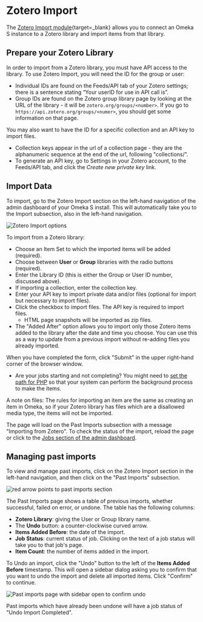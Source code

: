 # Zotero Import

The [Zotero Import module](https://omeka.org/s/modules/ZoteroImport){target=_blank} allows you to connect an Omeka S instance to a Zotero library and import items from that library.

## Prepare your Zotero Library
In order to import from a Zotero library, you must have API access to the library. To use Zotero Import, you will need the ID for the group or user:

  * Individual IDs are found on the Feeds/API tab of your Zotero settings; there is a sentence stating “Your userID for use in API call is”.
  * Group IDs are found on the Zotero group library page by looking at the URL of the library - it will be `zotero.org/groups/<number>`. If you go to `https://api.zotero.org/groups/<numer>`, you should get some information on that page.

You may also want to have the ID for a specific collection and an API key to import files. 

* Collection keys appear in the url of a collection page - they are the alphanumeric sequence at the end of the url, following "collections/".
* To generate an API key, go to Settings in your Zotero account, to the Feeds/API tab, and click the *Create new private key* link.

## Import Data

To import, go to the Zotero Import section on the left-hand navigation of the admin dashboard of your Omeka S install. This will automatically take you to the Import subsection, also in the left-hand navigation.

![Zotero Import options](modulesfiles/zoteroimport_new.png)

To import from a Zotero library:

* Choose an Item Set to which the imported items will be added (required). 
* Choose between **User** or **Group** libraries with the radio buttons (required). 
* Enter the Library ID (this is either the Group or User ID number, discussed above). 
* If importing a collection, enter the collection key.
* Enter your API key to import private data and/or files (optional for import but necessary to import files).
* Click the checkbox to import files. The API key is required to import files.
	* HTML page snapshots will be imported as zip files. 
*  The "Added After" option allows you to import only those Zotero items added to the library after the date and time you choose. You can use this as a way to update from a previous import without re-adding files you already imported.

When you have completed the form, click "Submit" in the upper right-hand corner of the browser window.

- Are your jobs starting and not completing? You might need to [set the path for PHP](../configuration.md) so that your system can perform the background process to make the items.

A note on files: The rules for importing an item are the same as creating an item in Omeka, so if your Zotero library has files which are a disallowed media type, the items will not be imported.

The page will load on the Past Imports subsection with a message "Importing from Zotero". To check the status of the import, reload the page or click to the [Jobs section of the admin dashboard](../admin/jobs.md).

Managing past imports
---------------------------------
To view and manage past imports, click on the Zotero Import section in the left-hand navigation, and then click on the "Past Imports" subsection.

![red arrow points to past imports section](modulesfiles/zoteroimport_pasttab.png)

The Past Imports page shows a table of previous imports, whether successful, failed on error, or undone. The table has the following columns:

- **Zotero Library**: giving the User or Group library name.
- The **Undo** button: a counter-clockwise curved arrow.
- **Items Added Before**: the date of the import.
- **Job Status**: current status of job. Clicking on the text of a job status will take you to that job's page.
- **Item Count**: the number of items added in the import.

To Undo an import, click the "Undo" button to the left of the **Items Added Before** timestamp. This will open a sidebar dialog asking you to confirm that you want to undo the import and delete all imported items. Click "Confirm" to continue. 

![Past imports page with sidebar open to confirm undo](modulesfiles/zoteroimport_undo.png)

Past imports which have already been undone will have a job status of "Undo Import Completed".
